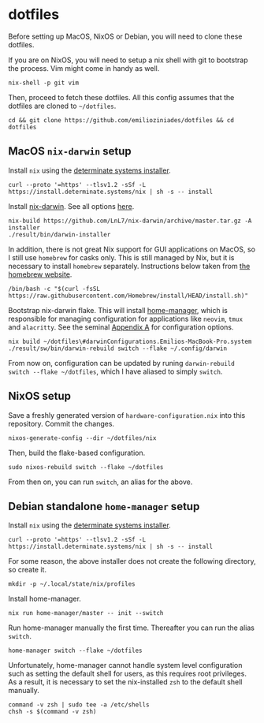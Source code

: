 # dotfiles

Before setting up MacOS, NixOS or Debian, you will need to clone these dotfiles.

If you are on NixOS, you will need to setup a nix shell with git to bootstrap the process. Vim might come in handy as well.

```
nix-shell -p git vim
```

Then, proceed to fetch these dotfiles. All this config assumes that the dotfiles are cloned to `~/dotfiles`.

```
cd && git clone https://github.com/emilioziniades/dotfiles && cd dotfiles
```

## MacOS `nix-darwin` setup

Install `nix` using the [determinate systems installer](https://github.com/DeterminateSystems/nix-installer).

```
curl --proto '=https' --tlsv1.2 -sSf -L https://install.determinate.systems/nix | sh -s -- install
```

Install [nix-darwin](http://daiderd.com/nix-darwin/). See all options [here](https://daiderd.com/nix-darwin/manual/index.html).

```
nix-build https://github.com/LnL7/nix-darwin/archive/master.tar.gz -A installer
./result/bin/darwin-installer
```

In addition, there is not great Nix support for GUI applications on MacOS, so I still use `homebrew` for casks only. This is still managed by Nix, but it is necessary to install `homebrew` separately. Instructions below taken from [the homebrew website](https://brew.sh/).

```
/bin/bash -c "$(curl -fsSL https://raw.githubusercontent.com/Homebrew/install/HEAD/install.sh)"
```

Bootstrap nix-darwin flake. This will install [home-manager](https://nix-community.github.io/home-manager/index.html), which is responsible for managing configuration for applications like `neovim`, `tmux` and `alacritty`. See the seminal [Appendix A](https://nix-community.github.io/home-manager/options.html) for configuration options.

```
nix build ~/dotfiles\#darwinConfigurations.Emilios-MacBook-Pro.system
./result/sw/bin/darwin-rebuild switch --flake ~/.config/darwin
```

From now on, configuration can be updated by runing `darwin-rebuild switch --flake ~/dotfiles`, which I have aliased to simply `switch`.

## NixOS setup

Save a freshly generated version of `hardware-configuration.nix` into this repository. Commit the changes.

```
nixos-generate-config --dir ~/dotfiles/nix
```

Then, build the flake-based configuration.

```
sudo nixos-rebuild switch --flake ~/dotfiles
```

From then on, you can run `switch`, an alias for the above.

## Debian standalone `home-manager` setup

Install `nix` using the [determinate systems installer](https://github.com/DeterminateSystems/nix-installer).

```
curl --proto '=https' --tlsv1.2 -sSf -L https://install.determinate.systems/nix | sh -s -- install
```

For some reason, the above installer does not create the following directory, so create it.

```
mkdir -p ~/.local/state/nix/profiles
```

Install home-manager.

```
nix run home-manager/master -- init --switch
```

Run home-manager manually the first time. Thereafter you can run the alias `switch`.

```
home-manager switch --flake ~/dotfiles
```

Unfortunately, home-manager cannot handle system level configuration such as setting the default shell for users, as this requires root privileges. As a result,
it is necessary to set the nix-installed `zsh` to the default shell manually.

```
command -v zsh | sudo tee -a /etc/shells
chsh -s $(command -v zsh)
```
